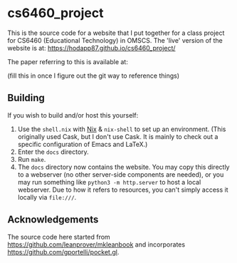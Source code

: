 cs6460_project
====

This is the source code for a website that I put together for a class
project for CS6460 (Educational Technology) in OMSCS.  The 'live'
version of the website is at:
https://hodapp87.github.io/cs6460_project/

The paper referring to this is available at:

(fill this in once I figure out the git way to reference things)

Building
----

If you wish to build and/or host this yourself:

1. Use the `shell.nix` with [Nix](https://nixos.org/nix/) &
   `nix-shell` to set up an environment.  (This originally used Cask,
   but I don't use Cask.  It is mainly to check out a specific
   configuration of Emacs and LaTeX.)
2. Enter the `docs` directory.
3. Run `make`.
4. The `docs` directory now contains the website.  You may copy this
   directly to a webserver (no other server-side components are
   needed), or you may run something like `python3 -m http.server` to
   host a local webserver.  Due to how it refers to resources, you
   can't simply access it locally via `file:///`.

Acknowledgements
----

The source code here started from
https://github.com/leanprover/mkleanbook and incorporates
https://github.com/gportelli/pocket.gl.
